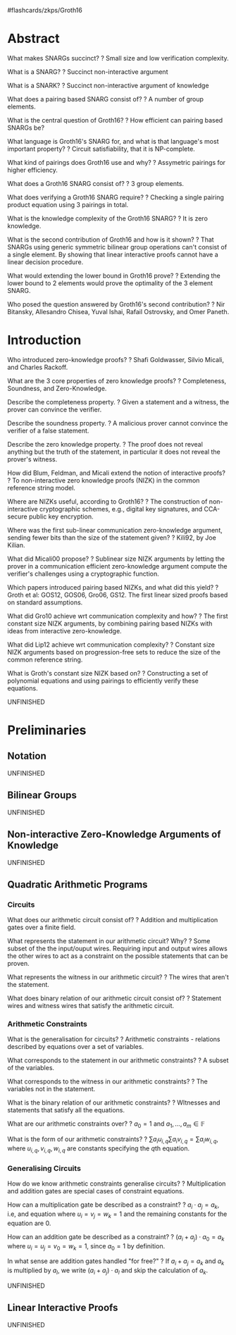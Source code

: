 #flashcards/zkps/Groth16
# Abstract

What makes SNARGs succinct?
?
Small size and low verification complexity.
<!--SR:2022-06-10,17,210-->

What is a SNARG?
?
Succinct non-interactive argument
<!--SR:2022-06-09,20,250-->

What is a SNARK?
?
Succinct non-interactive argument of knowledge
<!--SR:2022-06-27,33,250-->

What does a pairing based SNARG consist of?
?
A number of group elements.
<!--SR:2022-06-28,34,250-->

What is the central question of Groth16?
?
How efficient can pairing based SNARGs be?
<!--SR:2022-06-08,16,230-->

What language is Groth16's SNARG for, and what is that language's most important property?
?
Circuit satisfiability, that it is NP-complete.
<!--SR:2022-06-11,20,250-->

What kind of pairings does Groth16 use and why?
?
Assymetric pairings for higher efficiency.
<!--SR:2022-06-17,25,250-->

What does a Groth16 SNARG consist of?
?
3 group elements.
<!--SR:2022-06-13,23,250-->

What does verifying a Groth16 SNARG require?
?
Checking a single pairing product equation using 3 pairings in total.
<!--SR:2022-06-04,3,170-->

What is the knowledge complexity of the Groth16 SNARG?
?
It is zero knowledge.
<!--SR:2022-06-30,31,230-->

What is the second contribution of Groth16 and how is it shown?
?
That SNARGs using generic symmetric bilinear group operations can't consist of a single element.
By showing that linear interactive proofs cannot have a linear decision procedure.
<!--SR:2022-06-05,14,210-->

What would extending the lower bound in Groth16 prove?
?
Extending the lower bound to 2 elements would prove the optimality of the 3 element SNARG.
<!--SR:2022-06-21,28,250-->

Who posed the question answered by Groth16's second contribution?
?
Nir Bitansky, Allesandro Chisea, Yuval Ishai, Rafail Ostrovsky, and Omer Paneth.
<!--SR:2022-06-11,12,150-->

# Introduction

Who introduced zero-knowledge proofs?
?
Shafi Goldwasser, Silvio Micali, and Charles Rackoff.
<!--SR:2022-06-26,34,270-->

What are the 3 core properties of zero knowledge proofs?
?
Completeness, Soundness, and Zero-Knowledge.
<!--SR:2022-07-12,41,250-->

Describe the completeness property.
?
Given a statement and a witness, the prover can convince the verifier.
<!--SR:2022-06-23,21,190-->

Describe the soundness property.
?
A malicious prover cannot convince the verifier of a false statement.
<!--SR:2022-07-10,40,250-->

Describe the zero knowledge property.
?
The proof does not reveal anything but the truth of the statement, in particular it does not reveal the prover's witness.
<!--SR:2022-06-09,16,190-->

How did Blum, Feldman, and Micali extend the notion of interactive proofs?
?
To non-interactive zero knowledge proofs (NIZK) in the common reference string model.
<!--SR:2022-06-19,28,250-->

Where are NIZKs useful, according to Groth16?
?
The construction of non-interactive cryptographic schemes, e.g., digital key signatures, and CCA-secure public key encryption.
<!--SR:2022-06-13,19,190-->

Where was the first sub-linear communication zero-knowledge argument, sending fewer bits than the size of the statement given?
?
Kili92, by Joe Kilian.
<!--SR:2022-06-06,14,190-->

What did Micali00 propose?
?
Sublinear size NIZK arguments by letting the prover in a communication efficient zero-knowledge argument compute the verifier's challenges using a cryptographic function.
<!--SR:2022-06-04,10,150-->

Which papers introduced pairing based NIZKs, and what did this yield?
?
Groth et al: GOS12, GOS06, Gro06, GS12.
The first linear sized proofs based on standard assumptions.
<!--SR:2022-06-04,6,150-->

What did Gro10 achieve wrt communication complexity and how?
?
The first constant size NIZK arguments, by combining pairing based NIZKs with ideas from interactive zero-knowledge.
<!--SR:2022-06-05,10,190-->

What did Lip12 achieve wrt communication complexity?
?
Constant size NIZK arguments based on progression-free sets to reduce the size of the common reference string.
<!--SR:2022-06-04,5,170-->

What is Groth's constant size NIZK based on?
?
Constructing a set of polynomial equations and using pairings to efficiently verify these equations.
<!--SR:2022-06-10,17,190-->

UNFINISHED

# Preliminaries
## Notation
UNFINISHED
## Bilinear Groups
UNFINISHED
## Non-interactive Zero-Knowledge Arguments of Knowledge
UNFINISHED
## Quadratic Arithmetic Programs

### Circuits

What does our arithmetic circuit consist of?
?
Addition and multiplication gates over a finite field.
<!--SR:2022-06-27,31,250-->

What represents the statement in our arithmetic circuit? Why?
?
Some subset of the the input/ouput wires. Requiring input and output wires allows the other wires to act as a constraint on the possible statements that can be proven.
<!--SR:2022-06-03,13,210-->

What represents the witness in our arithmetic circuit?
?
The wires that aren't the statement.
<!--SR:2022-06-23,24,210-->

What does binary relation of our arithmetic circuit consist of?
?
Statement wires and witness wires that satisfy the arithmetic circuit.
<!--SR:2022-06-29,32,250-->

### Arithmetic Constraints

What is the generalisation for circuits?
?
Arithmetic constraints - relations described by equations over a set of variables.
<!--SR:2022-06-30,33,250-->

What corresponds to the statement in our arithmetic constraints?
?
A subset of the variables.
<!--SR:2022-06-29,32,250-->

What corresponds to the witness in our arithmetic constraints?
?
The variables not in the statement.
<!--SR:2022-06-09,10,230-->

What is the binary relation of our arithmetic constraints?
?
WItnesses and statements that satisfy all the equations.
<!--SR:2022-06-28,32,250-->

What are our arithmetic constraints over?
?
$a_0 = 1$ and $a_1,...,a_m \in \mathbb{F}$
<!--SR:2022-06-16,19,210-->

What is the form of our arithmetic constraints?
?
$\sum a_iu_{i,q}\sum a_iv_{i,q}=\sum a_iw_{i,q}$,
where $u_{i,q},v_{i,q},w_{i,q}$ are constants specifying the $q$th equation.
<!--SR:2022-06-20,25,250-->

### Generalising Circuits

How do we know arithmetic constraints generalise circuits?
?
Multiplication and addition gates are special cases of constraint equations.
<!--SR:2022-07-01,34,250-->

How can a multiplication gate be described as a constraint?
?
$a_i \cdot a_j = a_k$, i.e, and equation where $u_i = v_j = w_k = 1$ and the remaining constants for the equation are $0$.
<!--SR:2022-06-18,24,250-->

How can an addition gate be described as a constraint?
?
$(a_i + a_j) \cdot a_0 = a_k$ where $u_i = u_j = v_0 = w_k = 1$, since $a_0 = 1$ by definition.
<!--SR:2022-06-26,30,250-->

In what sense are addition gates handled "for free?"
?
If $a_i + a_j = a_k$ and $a_k$ is multiplied by $a_l$, we write $(a_i + a_j) \cdot a_l$ and skip the calculation of $a_k$.
<!--SR:2022-06-24,28,250-->

UNFINISHED
## Linear Interactive Proofs
UNFINISHED